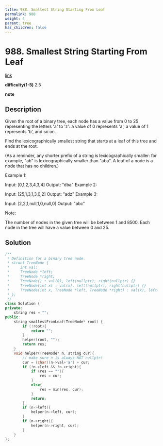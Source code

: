 ```yaml
---
title: 988. Smallest String Starting From Leaf
permalink: 988
weight: 4
parent: tree
has_children: false
---
```

# 988. Smallest String Starting From Leaf
[link](https://leetcode.com/problems/smallest-string-starting-from-leaf/)

**difficulty(1-5)**
2.5

**note**

## Description
Given the root of a binary tree, each node has a value from 0 to 25 representing the letters 'a' to 'z': a value of 0 represents 'a', a value of 1 represents 'b', and so on.

Find the lexicographically smallest string that starts at a leaf of this tree and ends at the root.

(As a reminder, any shorter prefix of a string is lexicographically smaller: for example, "ab" is lexicographically smaller than "aba".  A leaf of a node is a node that has no children.)

 

Example 1:



Input: [0,1,2,3,4,3,4]
Output: "dba"
Example 2:



Input: [25,1,3,1,3,0,2]
Output: "adz"
Example 3:



Input: [2,2,1,null,1,0,null,0]
Output: "abc"
 

Note:

The number of nodes in the given tree will be between 1 and 8500.
Each node in the tree will have a value between 0 and 25.

## Solution
```c++
/**
 * Definition for a binary tree node.
 * struct TreeNode {
 *     int val;
 *     TreeNode *left;
 *     TreeNode *right;
 *     TreeNode() : val(0), left(nullptr), right(nullptr) {}
 *     TreeNode(int x) : val(x), left(nullptr), right(nullptr) {}
 *     TreeNode(int x, TreeNode *left, TreeNode *right) : val(x), left(left), right(right) {}
 * };
 */
class Solution {
private:
    string res = "";
public:
    string smallestFromLeaf(TreeNode* root) {
        if (!root){
            return "";
        }
        helper(root, "");
        return res;
    }
    void helper(TreeNode* n, string cur){
        // make sure n is always NOT nullptr!
        cur = (char)(n->val+'a') + cur;
        if (!n->left && !n->right){
            if (res == ""){
                res = cur;
            }
            else{
                res = min(res, cur);
            }
            return;
        }
        if (n->left){
            helper(n->left, cur);
        }
        if (n->right){
            helper(n->right, cur);
        }
    }
};
```